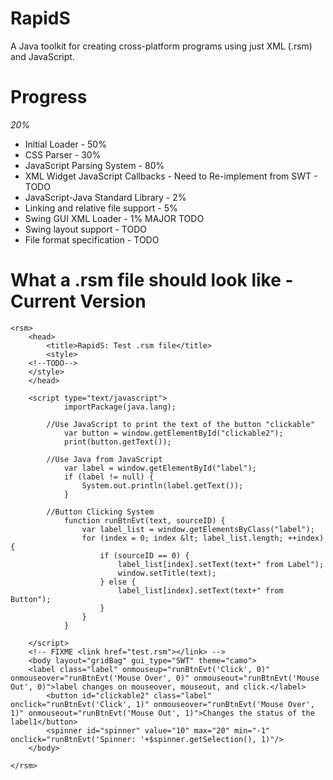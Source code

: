 RapidS
======

A Java toolkit for creating cross-platform programs using just XML (.rsm) and JavaScript.

Progress
========
*20%*

* Initial Loader - 50%
* CSS Parser - 30%
* JavaScript Parsing System - 80%
* XML Widget JavaScript Callbacks - Need to Re-implement from SWT - TODO
* JavaScript-Java Standard Library - 2%
* Linking and relative file support - 5%
* Swing GUI XML Loader - 1% MAJOR TODO
* Swing layout support - TODO
* File format specification - TODO

What a .rsm file should look like - Current Version
========

```
<rsm>
	<head>
		<title>RapidS: Test .rsm file</title>
		<style>
    <!--TODO-->
  	</style>
	</head>

	<script type="text/javascript">
			importPackage(java.lang);
	
		//Use JavaScript to print the text of the button "clickable"
			var button = window.getElementById("clickable2");
			print(button.getText());
			
		//Use Java from JavaScript
			var label = window.getElementById("label");
			if (label != null) {
				System.out.println(label.getText());
			}
			
		//Button Clicking System
			function runBtnEvt(text, sourceID) {
				var label_list = window.getElementsByClass("label");
				for (index = 0; index &lt; label_list.length; ++index) {
					if (sourceID == 0) {
						label_list[index].setText(text+" from Label");
						window.setTitle(text);
					} else {
						label_list[index].setText(text+" from Button");
					}
				}
			}

	</script>
	<!-- FIXME <link href="test.rsm"></link> -->
	<body layout="gridBag" gui_type="SWT" theme="camo">
    <label class="label" onmouseup="runBtnEvt('Click', 0)" onmouseover="runBtnEvt('Mouse Over', 0)" onmouseout="runBtnEvt('Mouse Out', 0)">label changes on mouseover, mouseout, and click.</label>
		<button id="clickable2" class="label" onclick="runBtnEvt('Click', 1)" onmouseover="runBtnEvt('Mouse Over', 1)" onmouseout="runBtnEvt('Mouse Out', 1)">Changes the status of the label1</button>
		<spinner id="spinner" value="10" max="20" min="-1" onclick="runBtnEvt('Spinner: '+$spinner.getSelection(), 1)"/>
	</body>

</rsm>

```

